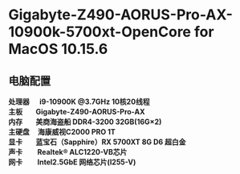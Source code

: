 # Gigabyte-Z490-AORUS-Pro-AX-10900k-5700xt-OpenCore for MacOS 10.15.6
## 电脑配置
**处理器&nbsp;&nbsp;&nbsp;&nbsp;&nbsp;&nbsp;i9-10900K @3.7GHz 10核20线程 <br>
主板&nbsp;&nbsp;&nbsp;&nbsp;&nbsp;&nbsp;&nbsp;&nbsp;Gigabyte-Z490-AORUS-Pro-AX <br>
内存&nbsp;&nbsp;&nbsp;&nbsp;&nbsp;&nbsp;&nbsp;&nbsp;美商海盗船 DDR4-3200 32GB(16G×2) <br>
主硬盘&nbsp;&nbsp;&nbsp;&nbsp;&nbsp;海康威视C2000 PRO 1T <br>
显卡&nbsp;&nbsp;&nbsp;&nbsp;&nbsp;&nbsp;&nbsp;&nbsp;蓝宝石（Sapphire）RX 5700XT 8G D6 超白金 <br>
声卡&nbsp;&nbsp;&nbsp;&nbsp;&nbsp;&nbsp;&nbsp;&nbsp; Realtek® ALC1220-VB芯片 <br>
网卡&nbsp;&nbsp;&nbsp;&nbsp;&nbsp;&nbsp;&nbsp;&nbsp;&nbsp;Intel2.5GbE 网络芯片(I255-V)**
